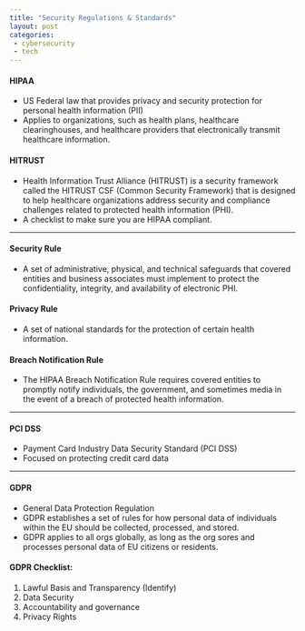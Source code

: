```yaml
---
title: "Security Regulations & Standards"
layout: post
categories:
 - cybersecurity
 - tech
---
```


#### HIPAA
- US Federal law that provides privacy and security protection for personal health information (PII)
- Applies to organizations, such as health plans, healthcare clearinghouses, and healthcare providers that electronically transmit healthcare information.

#### HITRUST
- Health Information Trust Alliance (HITRUST) is a security framework called the HITRUST CSF (Common Security Framework) that is designed to help healthcare organizations address security and compliance challenges related to protected health information (PHI). 
- A checklist to make sure you are HIPAA compliant. 

---
#### Security Rule
-  A set of administrative, physical, and technical safeguards that covered entities and business associates must implement to protect the confidentiality, integrity, and availability of electronic PHI.

#### Privacy Rule
- A set of national standards for the protection of certain health information. 

#### Breach Notification Rule
- The HIPAA Breach Notification Rule requires covered entities to promptly notify individuals, the government, and sometimes media in the event of a breach of protected health information. 

---
#### PCI DSS
- Payment Card Industry Data Security Standard (PCI DSS)
- Focused on protecting credit card data

---
#### GDPR
- General Data Protection Regulation 
- GDPR establishes a set of rules for how personal data of individuals within the EU should be collected, processed, and stored.
- GDPR applies to all orgs globally, as long as the org sores and processes personal data of EU citizens or residents.

#### GDPR Checklist:
1. Lawful Basis and Transparency (Identify)
2. Data Security
3. Accountability and governance
4. Privacy Rights